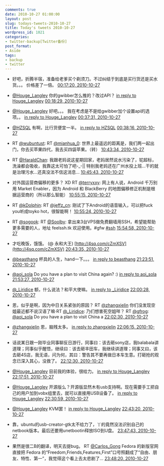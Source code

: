 ```yaml
---
comments: true
date: 2010-10-27 01:00:00
layout: post
slug: todays-tweets-2010-10-27
title: Today's tweets 2010-10-27
wordpress_id: 1021
categories:
- twitter-backup[Twitter备份]
post_format:
- Aside
tags:
- backup
- twitter
---
```





  * 好吧，折腾半宿，准备给老爹买个剃须刀。不过纠结于到底是买行货还是买水货。。。 价格差了一倍。 [00:17:20, 2010-10-27](http://twitter.com/gfrog/statuses/28805266136)





  * [@Houge_Langley](http://twitter.com/Houge_Langley) 你的gwibber怎么推的？改过API？ [in reply to Houge_Langley](http://twitter.com/Houge_Langley/statuses/28805246946) [00:18:29, 2010-10-27](http://twitter.com/gfrog/statuses/28805357849)





  * [@Houge_Langley](http://twitter.com/Houge_Langley) 好吧。。。 我在考虑是不是给gwibber加个设置api的选项。。 [in reply to Houge_Langley](http://twitter.com/Houge_Langley/statuses/28805990605) [00:37:31, 2010-10-27](http://twitter.com/gfrog/statuses/28806878474)





  * [@HZSQL](http://twitter.com/HZSQL) 有啊，比行货便宜一半。 [in reply to HZSQL](http://twitter.com/HZSQL/statuses/28805547294) [00:38:16, 2010-10-27](http://twitter.com/gfrog/statuses/28806939814)





  * RT [@wubuntust](http://twitter.com/wubuntust): RT [@mianhua_0](http://twitter.com/mianhua_0): 世界上最遥远的距离是，我们两一起出门，你去买苹果四代，我去买四袋苹果。（转） [10:43:34, 2010-10-27](http://twitter.com/gfrog/statuses/28852809585)





  * RT [@HaraldChan](http://twitter.com/HaraldChan): 我跟老妈说这星期回家，老妈居然说水污染了，铊超标，洗澡都会吸收，我靠这太可怕了吧-_-|| 特别我老妈还在广州水投上班…干的就是治理污水…还真没法不信这消息… [10:45:43, 2010-10-27](http://twitter.com/gfrog/statuses/28852973810)





  * 对外国运营商偏移的更多？ XD RT [@terryxxy](http://twitter.com/terryxxy): 网上有人说，Android 千万别用 Market Enabler，因为 Android 和 BlackBerry 的地图偏移修正机制是根据运营商的（所以那么智能） [10:55:15, 2010-10-27](http://twitter.com/gfrog/statuses/28853677785)





  * RT [@kDolphin](http://twitter.com/kDolphin): RT [@jeffz_cn](http://twitter.com/jeffz_cn): 刚试了下Android的语音输入，可以把fuck you听成toyko hot，很智能啊！ [10:55:24, 2010-10-27](http://twitter.com/gfrog/statuses/28853688659)





  * RT [@sogook](http://twitter.com/sogook): RT [@Soolby](http://twitter.com/Soolby): 拿出来3台VPS做免费翻墙用SSH，希望能帮助更多需要的人，地址 feelssh.tk 欢迎使用。#gfw [#ssh](http://search.twitter.com/search?q=%23ssh) [15:54:58, 2010-10-27](http://twitter.com/gfrog/statuses/28869618859)





  * 才吃晚饭，饿饿。 (@ 永和大王) [http://4sq.com/cZmXSV](http://4sq.com/cZmXSV) [20:43:35, 2010-10-27](http://twitter.com/gfrog/statuses/28885985355)





  * [@beasthang](http://twitter.com/beasthang) 杯具的人生，hand一下。。。 [in reply to beasthang](http://twitter.com/beasthang/statuses/28886861406) [21:23:51, 2010-10-27](http://twitter.com/gfrog/statuses/28889306321)





  * [@aoi_sola](http://twitter.com/aoi_sola) Do you have a plan to visit China again? :) [in reply to aoi_sola](http://twitter.com/aoi_sola/statuses/28891186162) [21:53:27, 2010-10-27](http://twitter.com/gfrog/statuses/28891855302)





  * [@_Liridice](http://twitter.com/_Liridice) 额，什么说法？和平大使嘛。 [in reply to _Liridice](http://twitter.com/_Liridice/statuses/28891932620) [22:00:28, 2010-10-27](http://twitter.com/gfrog/statuses/28892469234)





  * 恩，似乎是啊，因为中日关系紧张的原因？ RT [@zhangxielin](http://twitter.com/zhangxielin) 你们没发现空姐最近都不说汉语了嘛·RT [@_Liridice](http://twitter.com/_Liridice): 乃们想害死空姐咩？ RT  [@gfrog](http://twitter.com/gfrog):  [@aoi_sola](http://twitter.com/aoi_sola) Do you have a plan to visit China a [22:02:30, 2010-10-27](http://twitter.com/gfrog/statuses/28892642546)





  * [@zhangxielin](http://twitter.com/zhangxielin) 恩，脑残太多。 [in reply to zhangxielin](http://twitter.com/zhangxielin/statuses/28892722194) [22:06:15, 2010-10-27](http://twitter.com/gfrog/statuses/28892969034)





  * 话说某日跟一刚毕业同事聊反日游行，同事曰：该去砸sony店，我balabala讲道理；同事似乎醒悟，继续曰：该去砸丰田车，我继续讲道理；同事又曰，该去砸4S店，我无语，问为何，其曰：警告其不要再做日本车生意。打砸抢的观念已深入其心，没救了。 [22:12:30, 2010-10-27](http://twitter.com/gfrog/statuses/28893465726)





  * [@Houge_Langley](http://twitter.com/Houge_Langley) 目前我的体验，很给力。 [in reply to Houge_Langley](http://twitter.com/Houge_Langley/statuses/28893838597) [22:17:51, 2010-10-27](http://twitter.com/gfrog/statuses/28893938909)





  * [@Houge_Langley](http://twitter.com/Houge_Langley) 开源版么？开源版显然木有usb支持啊。现在需要手工把自己的用户加到vobx组里去，就可以直接用USB设备了。 [in reply to Houge_Langley](http://twitter.com/Houge_Langley/statuses/28894457598) [22:30:59, 2010-10-27](http://twitter.com/gfrog/statuses/28895087995)





  * [@Houge_Langley](http://twitter.com/Houge_Langley) KVM罢！ [in reply to Houge_Langley](http://twitter.com/Houge_Langley/statuses/28895299527) [22:43:20, 2010-10-27](http://twitter.com/gfrog/statuses/28896172857)





  * 靠，ubuntu的usb-creator-gtk太不给力了，丫的竟然没法识别自己的netbook版本。最后还要用unetbootin释放ISO到U盘。 [23:47:43, 2010-10-27](http://twitter.com/gfrog/statuses/28901767094)





  * 果然是很二B的翻译，明天去提bug。 RT [@Carlos_Gong](http://twitter.com/Carlos_Gong) Fedora 的新版官网直接把 Fedora 的“Freedom,Friends,Features,First”口号照翻成了“自由、朋友、特性、第一”，我觉得这个看上去太悲剧了... [23:48:20, 2010-10-27](http://twitter.com/gfrog/statuses/28901818268)




